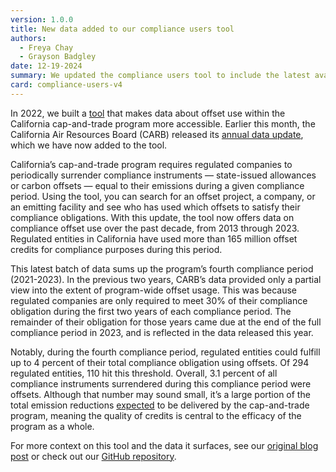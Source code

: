 ```yaml
---
version: 1.0.0
title: New data added to our compliance users tool
authors:
  - Freya Chay
  - Grayson Badgley
date: 12-19-2024
summary: We updated the compliance users tool to include the latest available cap-and-trade program data about who used which offsets during the program’s fourth compliance period.
card: compliance-users-v4
---
```


In 2022, we built a [tool](https://carbonplan.org/research/compliance-users) that makes data about offset use within the California cap-and-trade program more accessible. Earlier this month, the California Air Resources Board (CARB) released its [annual data update](https://ww2.arb.ca.gov/our-work/programs/cap-and-trade-program/cap-and-trade-program-data), which we have now added to the tool.

California’s cap-and-trade program requires regulated companies to periodically surrender compliance instruments — state-issued allowances or carbon offsets — equal to their emissions during a given compliance period. Using the tool, you can search for an offset project, a company, or an emitting facility and see who has used which offsets to satisfy their compliance obligations. With this update, the tool now offers data on compliance offset use over the past decade, from 2013 through 2023. Regulated entities in California have used more than 165 million offset credits for compliance purposes during this period.

This latest batch of data sums up the program’s fourth compliance period (2021-2023). In the previous two years, CARB’s data provided only a partial view into the extent of program-wide offset usage. This was because regulated companies are only required to meet 30% of their compliance obligation during the first two years of each compliance period. The remainder of their obligation for those years came due at the end of the full compliance period in 2023, and is reflected in the data released this year.

Notably, during the fourth compliance period, regulated entities could fulfill up to 4 percent of their total compliance obligation using offsets. Of 294 regulated entities, 110 hit this threshold. Overall, 3.1 percent of all compliance instruments surrendered during this compliance period were offsets. Although that number may sound small, it’s a large portion of the total emission reductions [expected](https://ww2.arb.ca.gov/sites/default/files/2023-04/2022-sp.pdf) to be delivered by the cap-and-trade program, meaning the quality of credits is central to the efficacy of the program as a whole.

For more context on this tool and the data it surfaces, see our [original blog post](https://carbonplan.org/blog/compliance-users-release) or check out our [GitHub repository](https://github.com/carbonplan/compliance-users).

